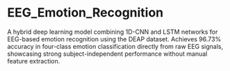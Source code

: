 # EEG_Emotion_Recognition
A hybrid deep learning model combining 1D-CNN and LSTM networks for EEG-based emotion recognition using the DEAP dataset. Achieves 96.73% accuracy in four-class emotion classification directly from raw EEG signals, showcasing strong subject-independent performance without manual feature extraction.
